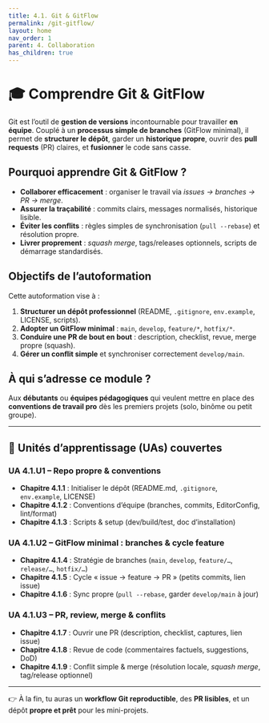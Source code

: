 ```yaml
---
title: 4.1. Git & GitFlow
permalink: /git-gitflow/
layout: home
nav_order: 1
parent: 4. Collaboration
has_children: true
---
```


# 🎓 Comprendre Git & GitFlow

Git est l’outil de **gestion de versions** incontournable pour travailler **en équipe**. Couplé à un **processus simple de branches** (GitFlow minimal), il permet de **structurer le dépôt**, garder un **historique propre**, ouvrir des **pull requests** (PR) claires, et **fusionner** le code sans casse.

## Pourquoi apprendre Git & GitFlow ?
- **Collaborer efficacement** : organiser le travail via *issues → branches → PR → merge*.  
- **Assurer la traçabilité** : commits clairs, messages normalisés, historique lisible.  
- **Éviter les conflits** : règles simples de synchronisation (`pull --rebase`) et résolution propre.  
- **Livrer proprement** : *squash merge*, tags/releases optionnels, scripts de démarrage standardisés.

## Objectifs de l’autoformation
Cette autoformation vise à :  
1. **Structurer un dépôt professionnel** (README, `.gitignore`, `env.example`, LICENSE, scripts).  
2. **Adopter un GitFlow minimal** : `main`, `develop`, `feature/*`, `hotfix/*`.  
3. **Conduire une PR de bout en bout** : description, checklist, revue, merge propre (squash).  
4. **Gérer un conflit simple** et synchroniser correctement `develop/main`.

## À qui s’adresse ce module ?
Aux **débutants** ou **équipes pédagogiques** qui veulent mettre en place des **conventions de travail pro** dès les premiers projets (solo, binôme ou petit groupe).

---

## 📘 Unités d’apprentissage (UAs) couvertes

### UA 4.1.U1 – Repo propre & conventions
- **Chapitre 4.1.1** : Initialiser le dépôt (README.md, `.gitignore`, `env.example`, LICENSE)  
- **Chapitre 4.1.2** : Conventions d’équipe (branches, commits, EditorConfig, lint/format)  
- **Chapitre 4.1.3** : Scripts & setup (dev/build/test, doc d’installation)

### UA 4.1.U2 – GitFlow minimal : branches & cycle feature
- **Chapitre 4.1.4** : Stratégie de branches (`main`, `develop`, `feature/…`, `release/…`, `hotfix/…`)  
- **Chapitre 4.1.5** : Cycle « issue → feature → PR » (petits commits, lien issue)  
- **Chapitre 4.1.6** : Sync propre (`pull --rebase`, garder `develop/main` à jour)

### UA 4.1.U3 – PR, review, merge & conflits
- **Chapitre 4.1.7** : Ouvrir une PR (description, checklist, captures, lien issue)  
- **Chapitre 4.1.8** : Revue de code (commentaires factuels, suggestions, DoD)  
- **Chapitre 4.1.9** : Conflit simple & merge (résolution locale, *squash merge*, tag/release optionnel)

--- 

👉 À la fin, tu auras un **workflow Git reproductible**, des **PR lisibles**, et un dépôt **propre et prêt** pour les mini-projets.
